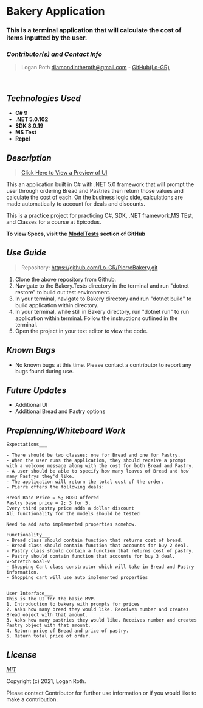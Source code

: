 # **Bakery Application**
### This is a terminal application that will calculate the cost of items inputted by the user.

 ### _Contributor(s) and Contact Info_
> Logan Roth diamondintheroth@gmail.com - [GitHub(Lo-GR)](https://github.com/Lo-GR)

<br/>

## _Technologies Used_

* **C# 9**
* **.NET 5.0.102**
* **SDK 8.0.19**
* **MS Test**
* **Repel**

## _Description_
> [Click Here to View a Preview of UI](https://github.com/Lo-GR/PierreBakery/blob/main/img/currentUI.PNG?raw=true)

This an application built in C# with .NET 5.0 framework that will prompt the user through ordering Bread and Pastries then return those values and calculate the cost of each. On the business logic side, calculations are made automatically to account for deals and discounts.

This is a practice project for practicing C#, SDK, .NET framework,MS TEst, and Classes for a course at Epicodus.

**To view Specs, visit the [ModelTests](https://github.com/Lo-GR/PierreBakery/tree/main/Bakery.Tests/ModelTests) section of GitHub**

## _Use Guide_

> Repository: https://github.com/Lo-GR/PierreBakery.git
1. Clone the above repository from Github.
2. Navigate to the Bakery.Tests directory in the terminal and run "dotnet restore" to build out test environment.
3. In your terminal, navigate to Bakery directory and run "dotnet build" to build application within directory. 
4. In your terminal, while still in Bakery directory, run "dotnet run" to run application within terminal. Follow the instructions outlined in the terminal.
5. Open the project in your text editor to view the code.


## _Known Bugs_
* No known bugs at this time. Please contact a contributor to report any bugs found during use.

## _Future Updates_
* Additional UI
* Additional Bread and Pastry options

## _Preplanning/Whiteboard Work_

```
Expectations___

- There should be two classes: one for Bread and one for Pastry.
- When the user runs the application, they should receive a prompt with a welcome message along with the cost for both Bread and Pastry.
- A user should be able to specify how many loaves of Bread and how many Pastrys they'd like.
- The application will return the total cost of the order.
- Pierre offers the following deals:

Bread Base Price = 5; BOGO offered
Pastry base price = 2; 3 for 5.
Every third pastry price adds a dollar discount
All functionality for the models should be tested

Need to add auto implemented properties somehow.

Functionality___
- Bread class should contain function that returns cost of bread.
- Bread class should contain function that accounts for buy 2 deal.
- Pastry class should contain a function that returns cost of pastry. 
- Pastry should contain function that accounts for buy 3 deal.
v-Stretch Goal-v
- Shopping Cart class constructor which will take in Bread and Pastry information. 
- Shopping cart will use auto implemented properties


User Interface___
This is the UI for the basic MVP.
1. Introduction to bakery with prompts for prices
2. Asks how many bread they would like. Receives number and creates Bread object with that amount.
3. Asks how many pastries they would like. Receives number and creates Pastry object with that amount.
4. Return price of Bread and price of pastry.
5. Return total price of order.
```
## _License_

[_MIT_](https://opensource.org/licenses/MIT)

Copyright (c) 2021, Logan Roth.

Please contact Contributor for further use information or if you would like to make a contribution.